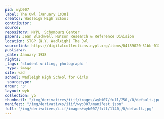```yaml
---
pid: wyb007
label: The Owl [January 1938]
creator: Wadleigh High School
contributor:
source:
repository: NYPL, Schomburg Center
papers: Jean Blackwell Hutson Research & Reference Division
location: STGP (N.Y. Wadleigh) The Owl
sourcelink: https://digitalcollections.nypl.org/items/04f89020-31bb-0134-eb74-00505686a51c
publisher:
_date: January 1938
rights:
_tags: 'student writing, photographs '
_type: image
site: wad
school: Wadleigh High School for Girls
_sourcetype:
order: '3'
layout: wyb
collection: yb
thumbnail: "/img/derivatives/iiif/images/wyb007/full/250,/0/default.jpg"
manifest: "/img/derivatives/iiif/wyb007/manifest.json"
full: "/img/derivatives/iiif/images/wyb007/full/1140,/0/default.jpg"
---
```

